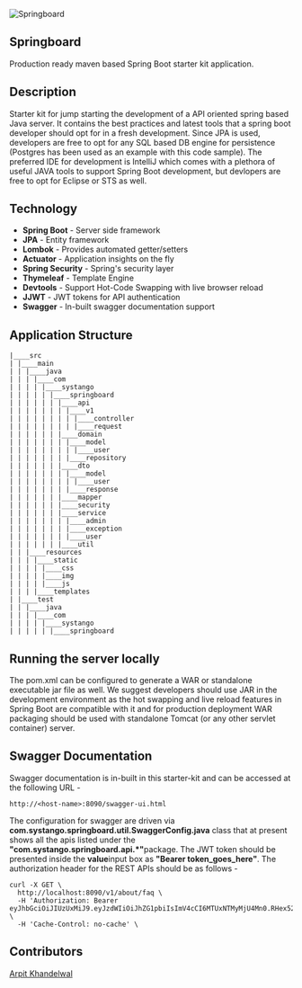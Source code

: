 ![Springboard](https://github.com/SystangoTechnologies/Springboard/blob/master/src/main/resources/static/img/springboard-logo.jpg)

## Springboard
Production ready maven based Spring Boot starter kit application.

## Description
Starter kit for jump starting the development of a API oriented spring based Java server. It contains the best practices and latest tools that a spring boot developer should opt for in a fresh development. Since JPA is used, developers are free to opt for any SQL based DB engine for persistence (Postgres has been used as an example with this code sample). The preferred IDE for development is IntelliJ which comes with a plethora of useful JAVA tools to support Spring Boot development, but devlopers are free to opt for Eclipse or STS as well.

## Technology

- **Spring Boot** - Server side framework
- **JPA** - Entity framework
- **Lombok** - Provides automated getter/setters
- **Actuator** - Application insights on the fly
- **Spring Security** - Spring's security layer
- **Thymeleaf** - Template Engine
- **Devtools** - Support Hot-Code Swapping with live browser reload
- **JJWT** - JWT tokens for API authentication
- **Swagger** - In-built swagger documentation support


## Application Structure
````
|____src
| |____main
| | |____java
| | | |____com
| | | | |____systango
| | | | | |____springboard
| | | | | | |____api
| | | | | | | |____v1
| | | | | | | | |____controller
| | | | | | | | |____request
| | | | | | |____domain
| | | | | | | |____model
| | | | | | | | |____user
| | | | | | | |____repository
| | | | | | |____dto
| | | | | | | |____model
| | | | | | | | |____user
| | | | | | | |____response
| | | | | | |____mapper
| | | | | | |____security
| | | | | | |____service
| | | | | | | |____admin
| | | | | | | |____exception
| | | | | | | |____user
| | | | | | |____util
| | |____resources
| | | |____static
| | | | |____css
| | | | |____img
| | | | |____js
| | | |____templates
| |____test
| | |____java
| | | |____com
| | | | |____systango
| | | | | |____springboard

````

## Running the server locally
The pom.xml can be configured to generate a WAR or standalone executable jar file as well. We suggest developers should use JAR in the development environment as the hot swapping and live reload features in Spring Boot are compatible with it and for production deployment WAR packaging should be used with standalone Tomcat (or any other servlet container) server.

## Swagger Documentation
Swagger documentation is in-built in this starter-kit and can be accessed at the following URL -
````
http://<host-name>:8090/swagger-ui.html
````
The configuration for swagger are driven via <b>com.systango.springboard.util.SwaggerConfig.java</b> class that at present shows all the apis listed under the <b>"com.systango.springboard.api.*"</b>package.
The JWT token should be presented inside the <b>value</b>input box as <b>"Bearer token_goes_here"</b>. The authorization header for the REST APIs should be as follows -
````
curl -X GET \
  http://localhost:8090/v1/about/faq \
  -H 'Authorization: Bearer eyJhbGciOiJIUzUxMiJ9.eyJzdWIiOiJhZG1pbiIsImV4cCI6MTUxNTMyMjU4Mn0.RHex52JtZZt0lfaZc_sHdwU8auevcT9COJDxp6RbBBU1ZbCEc6bh4b2CxjA8TSgH7DkwWIbO6ISqpMuUXNcZwA' \
  -H 'Cache-Control: no-cache' \
````

## Contributors
[Arpit Khandelwal](https://www.linkedin.com/in/arpitkhandelwal1984/)